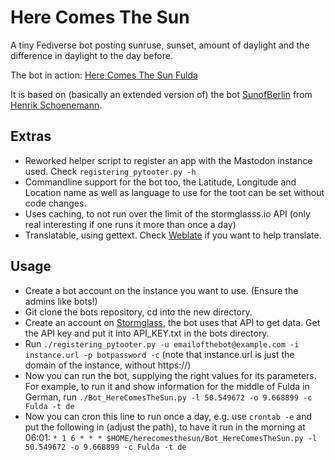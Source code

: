 # Here Comes The Sun

A tiny Fediverse bot posting sunruse, sunset, amount of daylight and
the difference in daylight to the day before.

The bot in action: <a rel="me" href="https://fulda.social/@herecomesthesun">Here Comes The Sun Fulda</a>

It is based on (basically an extended version of) the bot
[SunofBerlin](https://github.com/Schoeneh/snippets/tree/main/Mastodon_bots/%40sunofberlin)
from [Henrik Schoenemann](https://mastodon.lol/@lavaeolus).

## Extras
* Reworked helper script to register an app with the Mastodon instance
  used. Check `registering_pytooter.py -h`
* Commandline support for the bot too, the Latitude, Longitude and
  Location name as well as language to use for the toot can be set
  without code changes.
* Uses caching, to not run over the limit of the stormglasss.io API
  (only real interesting if one runs it more than once a day)
* Translatable, using gettext. Check
  [Weblate](https://translate.codeberg.org/projects/here-comes-the-sun-fediverse-bot/)
  if you want to help translate.

## Usage
* Create a bot account on the instance you want to use. (Ensure the
  admins like bots!)
* Git clone the bots repository, cd into the new directory.
* Create an account on [Stormglass](https://stormglass.io/), the bot
  uses that API to get data. Get the API key and put it into
  API_KEY.txt in the bots directory.
* Run `./registering_pytooter.py -u emailofthebot@example.com -i
  instance.url -p botpassword -c` (note that instance.url is just the
  domain of the instance, without https://)
* Now you can run the bot, supplying the right values for its
  parameters. For example, to run it and show information for the
  middle of Fulda in German, run `./Bot_HereComesTheSun.py -l
  50.549672 -o 9.668899 -c Fulda -t de`
* Now you can cron this line to run once a day, e.g. use `crontab -e`
  and put the following in (adjust the path), to have it run in the
  morning at 06:01: `* 1 6 * * *
  $HOME/herecomesthesun/Bot_HereComesTheSun.py -l 50.549672 -o
  9.668899 -c Fulda -t de`
